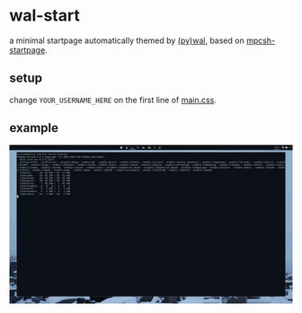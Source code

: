 # wal-start

a minimal startpage automatically themed by [(py)wal](https://github.com/dylanaraps/pywal), based on [mpcsh-startpage](https://github.com/startpages/startpages.github.io/tree/master/startpages/mpcsh-startpage).

## setup

change `YOUR_USERNAME_HERE` on the first line of [main.css](main.css).

## example

![](_res/showcase.gif)
